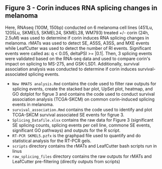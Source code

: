 ## Figure 3 - Corin induces RNA splicing changes in melanoma
Here, RNAseq (100M, 150bp) conducted on 6 melanoma cell lines (451Lu, 1205Lu, SKMEL5, SKMEL24, SKMEL28, WM793) treated +/- corin  (24h, 2.5uM) was used to determine if corin induces RNA splicing changes in melanoma. rMATs was used to detect SE, A5SS, A3SS, and MXE events while LeafCutter was used to detect the number of RI events. Significant events were called as: q < 0.05, deltaPSI >= |0.1|.  Then, 3 splicing events were validated based on the RNA-seq data and used to compare corin's impact on splicing to MS-275, and GSK-LSD1. Additionally, survival association analysis was conducted to determine if corin induces survival-associated splicing events.
  - `New RMATS analysis.Rmd` contains the code used to  filter raw outputs for splicing events, create the stacked bar plot, UpSet plot, heatmap, and GO dotplot for figrue 3 and contains the code used to conduct survival association analysis (TCGA-SKCM) on common corin-induced splicing events in melanoma.
  - `survival_association.Rmd` contains the code used to identify and plot TCGA-SKCM survival associated SE events for figrue 3. 
  - `Splicing_Datafile.xlsx` contains the raw data for Figure 3 (significant SE splicing counts, splicing events per cell line, commone SE events, significant GO pathways) and outputs for the R script.
  - `RT-PCR SKMEL5.pzfx` is the graphpad file used to quantify and do statistical analysis for the RT-PCR gels.
  - `scripts` directory contains the rMATs and LeafCutter bash scripts run in linus
  - `raw_splicing_files` directory contains the raw outputs for rMATs and LeafCutter pre-filtering (directly outputs from scripts)

